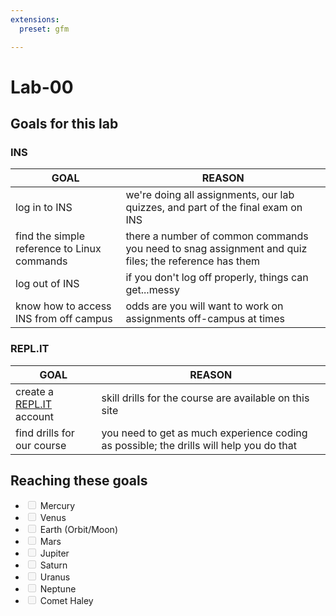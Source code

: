 ```yaml
---
extensions:
  preset: gfm

---
```


<h1 id="lab-00">Lab-00</h1>
<h2 id="goals-for-this-lab">Goals for this lab</h2>
<h3 id="ins">INS</h3>

<table>
<thead>
<tr>
<th>GOAL</th>
<th>REASON</th>
</tr>
</thead>
<tbody>
<tr>
<td>log in to INS</td>
<td>we're doing all assignments, our lab quizzes, and part of the final exam on INS</td>
</tr>
<tr>
<td>find the simple reference to Linux commands</td>
<td>there a number of common commands you need to snag assignment and quiz files; the reference has them</td>
</tr>
<tr>
<td>log out of INS</td>
<td>if you don't log off properly, things can get...messy</td>
</tr>
<tr>
<td>know how to access INS from off campus</td>
<td>odds are you will want to work on assignments off-campus at times</td>
</tr>
</tbody>
</table><h3 id="spanrepl.itspan"><span>REPL.IT</span></h3>

<table>
<thead>
<tr>
<th>GOAL</th>
<th>REASON</th>
</tr>
</thead>
<tbody>
<tr>
<td>create a <a href="http://REPL.IT">REPL.IT</a> account</td>
<td>skill drills for the course are available on this site</td>
</tr>
<tr>
<td>find drills for our course</td>
<td>you need to get as much experience coding as possible; the drills will help you do that</td>
</tr>
</tbody>
</table><h2 id="reaching-these-goals">Reaching these goals</h2>
<ul>
<li class="task-list-item"><input type="checkbox" class="task-list-item-checkbox" disabled=""> Mercury</li>
<li class="task-list-item"><input type="checkbox" class="task-list-item-checkbox" disabled=""> Venus</li>
<li class="task-list-item"><input type="checkbox" class="task-list-item-checkbox" disabled=""> Earth (Orbit/Moon)</li>
<li class="task-list-item"><input type="checkbox" class="task-list-item-checkbox" disabled=""> Mars</li>
<li class="task-list-item"><input type="checkbox" class="task-list-item-checkbox" disabled=""> Jupiter</li>
<li class="task-list-item"><input type="checkbox" class="task-list-item-checkbox" disabled=""> Saturn</li>
<li class="task-list-item"><input type="checkbox" class="task-list-item-checkbox" disabled=""> Uranus</li>
<li class="task-list-item"><input type="checkbox" class="task-list-item-checkbox" disabled=""> Neptune</li>
<li class="task-list-item"><input type="checkbox" class="task-list-item-checkbox" disabled=""> Comet Haley</li>
</ul>
<!--stackedit_data:&#10;eyJoaXN0b3J5IjpbLTc4MzIwMDIyOF19&#10;-->

